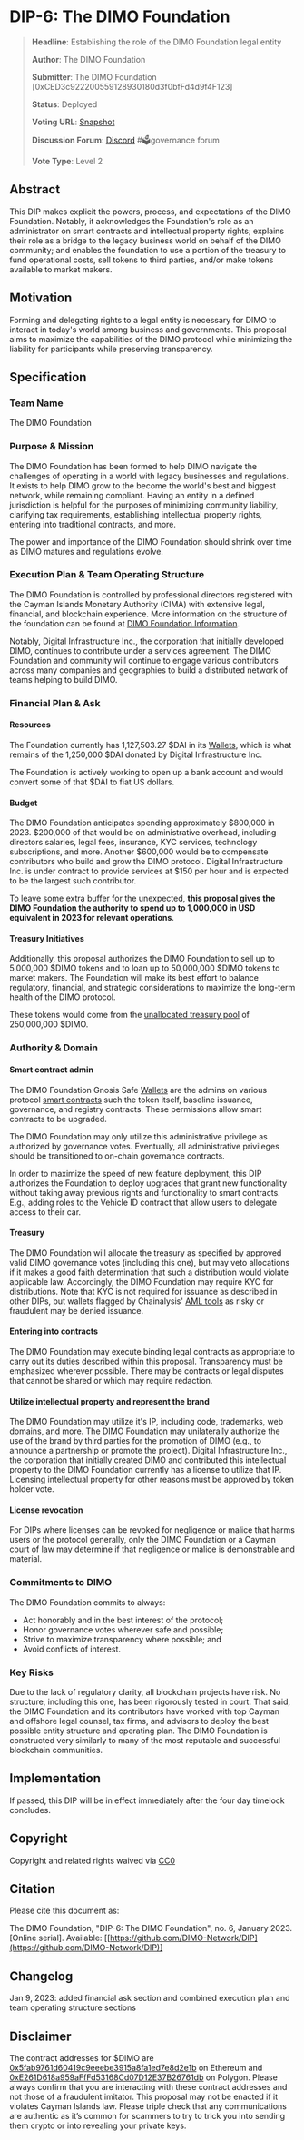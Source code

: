 # DIP-6: The DIMO Foundation

> **Headline**: Establishing the role of the DIMO Foundation legal entity
>
> **Author**: The DIMO Foundation
>
> **Submitter**: The DIMO Foundation \[0xCED3c922200559128930180d3f0bfFd4d9f4F123]
>
> **Status**: Deployed
>
> **Voting URL**: [Snapshot](https://snapshot.org/#/dimo.eth/proposal/0x74f67d2da46e74e190063932f7b6a27fdafc7fa368ee5a275335db3a9e666499)
>
> **Discussion Forum**: [Discord](https://chat.dimo.zone) #🗳️governance forum
>
> **Vote Type**: Level 2

## Abstract

This DIP makes explicit the powers, process, and expectations of the DIMO Foundation. Notably, it acknowledges the Foundation's role as an administrator on smart contracts and intellectual property rights; explains their role as a bridge to the legacy business world on behalf of the DIMO community; and enables the foundation to use a portion of the treasury to fund operational costs, sell tokens to third parties, and/or make tokens available to market makers.

## Motivation

Forming and delegating rights to a legal entity is necessary for DIMO to interact in today's world among business and governments. This proposal aims to maximize the capabilities of the DIMO protocol while minimizing the liability for participants while preserving transparency.

## Specification

### Team Name

The DIMO Foundation

### Purpose & Mission

The DIMO Foundation has been formed to help DIMO navigate the challenges of operating in a world with legacy businesses and regulations. It exists to help DIMO grow to the become the world's best and biggest network, while remaining compliant. Having an entity in a defined jurisdiction is helpful for the purposes of minimizing community liability, clarifying tax requirements, establishing intellectual property rights, entering into traditional contracts, and more.

The power and importance of the DIMO Foundation should shrink over time as DIMO matures and regulations evolve.&#x20;

### Execution Plan & Team Operating Structure

The DIMO Foundation is controlled by professional directors registered with the Cayman Islands Monetary Authority (CIMA) with extensive legal, financial, and blockchain experience. More information on the structure of the foundation can be found at [DIMO Foundation Information](https://app.gitbook.com/o/IDM0isB8NflgM8HmoQc9/s/XrD4OPpblYqPDIzou05o/ "mention").

Notably, Digital Infrastructure Inc., the corporation that initially developed DIMO, continues to contribute under a services agreement. The DIMO Foundation and community will continue to engage various contributors across many companies and geographies to build a distributed network of teams helping to build DIMO.

### Financial Plan & Ask

#### Resources

The Foundation currently has 1,127,503.27 $DAI in its [Wallets](https://app.gitbook.com/s/XrD4OPpblYqPDIzou05o/wallets "mention"), which is what remains of the 1,250,000 $DAI donated by Digital Infrastructure Inc.&#x20;

The Foundation is actively working to open up a bank account and would convert some of that $DAI to fiat US dollars.

#### Budget

The DIMO Foundation anticipates spending approximately $800,000 in 2023. $200,000 of that would be on administrative overhead, including directors salaries, legal fees, insurance, KYC services, technology subscriptions, and more. Another $600,000 would be to compensate contributors who build and grow the DIMO protocol. Digital Infrastructure Inc. is under contract to provide services at $150 per hour and is expected to be the largest such contributor.

To leave some extra buffer for the unexpected, **this proposal gives the DIMO Foundation the authority to spend up to 1,000,000 in USD equivalent in 2023 for relevant operations**.

#### Treasury Initiatives

Additionally, this proposal authorizes the DIMO Foundation to sell up to 5,000,000 $DIMO tokens and to loan up to 50,000,000 $DIMO tokens to market makers. The Foundation will make its best effort to balance regulatory, financial, and strategic considerations to maximize the long-term health of the DIMO protocol.

These tokens would come from the [unallocated treasury pool](https://docs.dimo.zone/overview/dimotoken/token-details-and-distribution) of 250,000,000 $DIMO.&#x20;

### Authority & Domain

#### Smart contract admin

The DIMO Foundation Gnosis Safe [Wallets](https://app.gitbook.com/s/XrD4OPpblYqPDIzou05o/wallets "mention") are the admins on various protocol [smart contracts](https://dimo.zone/transparency) such the token itself, baseline issuance, governance, and registry contracts. These permissions allow smart contracts to be upgraded.&#x20;

The DIMO Foundation may only utilize this administrative privilege as authorized by governance votes. Eventually, all administrative privileges should be transitioned to on-chain governance contracts.

In order to maximize the speed of new feature deployment, this DIP authorizes the Foundation to deploy upgrades that grant new functionality without taking away previous rights and functionality to smart contracts. E.g., adding roles to the Vehicle ID contract that allow users to delegate access to their car.

#### Treasury

The DIMO Foundation will allocate the treasury as specified by approved valid DIMO governance votes (including this one), but may veto allocations if it makes a good faith determination that such a distribution would violate applicable law. Accordingly, the DIMO Foundation may require KYC for distributions. Note that KYC is not required for issuance as described in other DIPs, but wallets flagged by Chainalysis' [AML tools](https://www.chainalysis.com/free-cryptocurrency-sanctions-screening-tools/) as risky or fraudulent may be denied issuance.

#### Entering into contracts

The DIMO Foundation may execute binding legal contracts as appropriate to carry out its duties described within this proposal. Transparency must be emphasized wherever possible. There may be contracts or legal disputes that cannot be shared or which may require redaction.

#### Utilize intellectual property and represent the brand

The DIMO Foundation may utilize it's IP, including code, trademarks, web domains, and more. The DIMO Foundation may unilaterally authorize the use of the brand by third parties for the promotion of DIMO (e.g., to announce a partnership or promote the project). Digital Infrastructure Inc., the corporation that initially created DIMO and contributed this intellectual property to the DIMO Foundation currently has a license to utilize that IP. Licensing intellectual property for other reasons must be approved by token holder vote.

#### License revocation

For DIPs where licenses can be revoked for negligence or malice that harms users or the  protocol generally, only the DIMO Foundation or a Cayman court of law may determine if that negligence or malice is demonstrable and material.

### Commitments to DIMO

The DIMO Foundation commits to always:

* Act honorably and in the best interest of the protocol;
* Honor governance votes wherever safe and possible;
* Strive to maximize transparency where possible; and
* Avoid conflicts of interest.

### Key Risks

Due to the lack of regulatory clarity, all blockchain projects have risk. No structure, including this one, has been rigorously tested in court. That said, the DIMO Foundation and its contributors have worked with top Cayman and offshore legal counsel, tax firms, and advisors to deploy the best possible entity structure and operating plan. The DIMO Foundation is constructed very similarly to many of the most reputable and successful blockchain communities.

## Implementation

If passed, this DIP will be in effect immediately after the four day timelock concludes.

## Copyright

Copyright and related rights waived via [CC0](https://creativecommons.org/publicdomain/zero/1.0)

## Citation

Please cite this document as:

The DIMO Foundation, "DIP-6: The DIMO Foundation", no. 6, January 2023. \[Online serial]. Available: \[[https://github.com/DIMO-Network/DIP](https://github.com/DIMO-Network/DIP)]

## Changelog

Jan 9, 2023: added financial ask section and combined execution plan and team operating structure sections

## Disclaimer

The contract addresses for $DIMO are [0x5fab9761d60419c9eeebe3915a8fa1ed7e8d2e1b](https://etherscan.io/token/0x5fab9761d60419c9eeebe3915a8fa1ed7e8d2e1b) on Ethereum and [0xE261D618a959aFfFd53168Cd07D12E37B26761db](https://polygonscan.com/token/0xE261D618a959aFfFd53168Cd07D12E37B26761db) on Polygon. Please always confirm that you are interacting with these contract addresses and not those of a fraudulent imitator. This proposal may not be enacted if it violates Cayman Islands law. Please triple check that any communications are authentic as it’s common for scammers to try to trick you into sending them crypto or into revealing your private keys.
